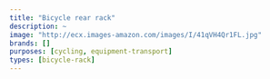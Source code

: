 ```yaml
---
title: "Bicycle rear rack"
description: ~
image: "http://ecx.images-amazon.com/images/I/41qVH4Qr1FL.jpg"
brands: []
purposes: [cycling, equipment-transport]
types: [bicycle-rack]
---
```

